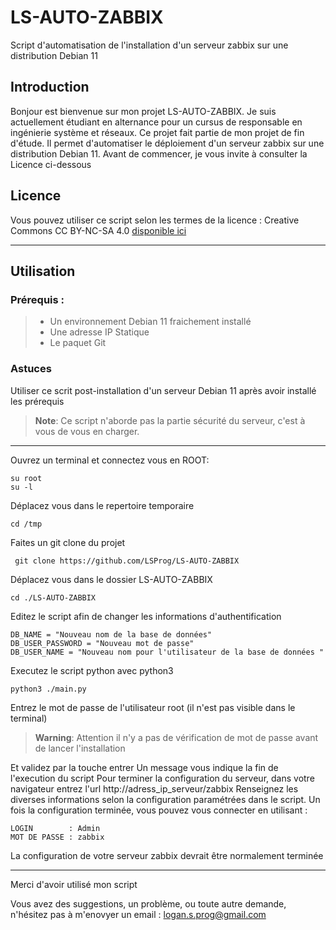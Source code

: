 # LS-AUTO-ZABBIX
Script d'automatisation de l'installation d'un serveur zabbix sur une distribution Debian 11
## Introduction  
Bonjour est bienvenue sur mon projet LS-AUTO-ZABBIX.
Je suis actuellement étudiant en alternance pour un cursus de responsable en ingénierie système et réseaux.
Ce projet fait partie de mon projet de fin d'étude.
Il permet d'automatiser le déploiement d'un serveur zabbix sur une distribution Debian 11.
Avant de commencer, je vous invite à consulter la Licence ci-dessous

## Licence
Vous pouvez utiliser ce script selon les termes de la licence : Creative Commons CC BY-NC-SA 4.0 [disponible ici](https://creativecommons.org/licenses/by-nc-sa/4.0/deed.fr) 
***
## Utilisation
### Prérequis :
>* Un environnement Debian 11 fraichement installé
>* Une adresse IP Statique
>* Le paquet Git

### Astuces
Utiliser ce scrit post-installation d'un serveur Debian 11 après avoir installé les prérequis
> **Note**: Ce script n'aborde pas la partie sécurité du serveur, c'est à vous de vous en charger.
***
 Ouvrez un terminal et connectez vous en ROOT:
 ```
 su root
 su -l
 ```
Déplacez vous dans le repertoire temporaire
 ```
 cd /tmp
 ```
 Faites un git clone du projet
 ```
  git clone https://github.com/LSProg/LS-AUTO-ZABBIX
  ```
  Déplacez vous dans le dossier LS-AUTO-ZABBIX
   ```
   cd ./LS-AUTO-ZABBIX
   ```
  Editez le script afin de changer les informations d'authentification
   ```
   DB_NAME = "Nouveau nom de la base de données"        
   DB_USER_PASSWORD = "Nouveau mot de passe"  
   DB_USER_NAME = "Nouveau nom pour l'utilisateur de la base de données "
   ```
  Executez le script python avec python3
   ```
   python3 ./main.py
   ```
   Entrez le mot de passe de l'utilisateur root (il n'est pas visible dans le terminal)
   > **Warning**: Attention il n'y a pas de vérification de mot de passe avant de lancer l'installation
   
   Et validez par la touche entrer
   Un message vous indique la fin de l'execution du script
   Pour terminer la configuration du serveur, dans votre navigateur entrez l'url http://adress_ip_serveur/zabbix
   Renseignez les diverses informations selon la configuration paramétrées dans le script.
   Un fois la configuration terminée, vous pouvez vous connecter en utilisant :
   ```
   LOGIN        : Admin
   MOT DE PASSE : zabbix
   ```
   La configuration de votre serveur zabbix devrait être normalement terminée
   ***   
   Merci d'avoir utilisé mon script
   
   Vous avez des suggestions, un problème, ou toute autre demande, n'hésitez pas à m'enovyer un email : logan.s.prog@gmail.com
